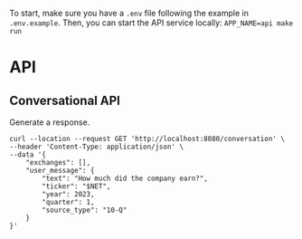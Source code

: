 To start, make sure you have a `.env` file following the example in `.env.example`. Then, you can start the API service locally:
`APP_NAME=api make run`

# API

## Conversational API 
Generate a response.

```
curl --location --request GET 'http://localhost:8080/conversation' \
--header 'Content-Type: application/json' \
--data '{
    "exchanges": [],
    "user_message": {
        "text": "How much did the company earn?",
        "ticker": "$NET",
        "year": 2023,
        "quarter": 1,
        "source_type": "10-Q"
    }
}'
```